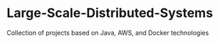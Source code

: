 # Large-Scale-Distributed-Systems
Collection of projects based on Java, AWS, and Docker technologies
